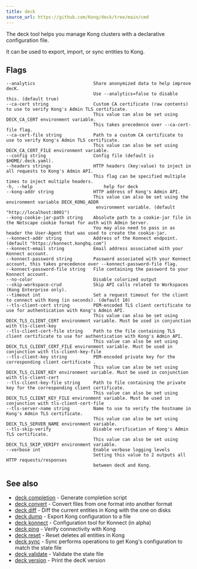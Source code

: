 ```yaml
---
title: deck
source_url: https://github.com/Kong/deck/tree/main/cmd
---
```


The deck tool helps you manage Kong clusters with a declarative
configuration file.

It can be used to export, import, or sync entities to Kong.

## Flags

```
--analytics                      Share anonymized data to help improve decK.
                                 Use --analytics=false to disable this. (default true)
--ca-cert string                 Custom CA certificate (raw contents) to use to verify Kong's Admin TLS certificate.
                                 This value can also be set using DECK_CA_CERT environment variable.
                                 This takes precedence over --ca-cert-file flag.
--ca-cert-file string            Path to a custom CA certificate to use to verify Kong's Admin TLS certificate.
                                 This value can also be set using DECK_CA_CERT_FILE environment variable.
--config string                  Config file (default is $HOME/.deck.yaml).
--headers strings                HTTP headers (key:value) to inject in all requests to Kong's Admin API.
                                 This flag can be specified multiple times to inject multiple headers.
-h, --help                           help for deck
--kong-addr string               HTTP address of Kong's Admin API.
                                 This value can also be set using the environment variable DECK_KONG_ADDR
                                  environment variable. (default "http://localhost:8001")
--kong-cookie-jar-path string    Absolute path to a cookie-jar file in the Netscape cookie format for auth with Admin Server.
                                 You may also need to pass in as header the User-Agent that was used to create the cookie-jar.
--konnect-addr string            Address of the Konnect endpoint. (default "https://konnect.konghq.com")
--konnect-email string           Email address associated with your Konnect account.
--konnect-password string        Password associated with your Konnect account, this takes precedence over --konnect-password-file flag.
--konnect-password-file string   File containing the password to your Konnect account.
--no-color                       Disable colorized output
--skip-workspace-crud            Skip API calls related to Workspaces (Kong Enterprise only).
--timeout int                    Set a request timeout for the client to connect with Kong (in seconds). (default 10)
--tls-client-cert string         PEM-encoded TLS client certificate to use for authentication with Kong's Admin API.
                                 This value can also be set using DECK_TLS_CLIENT_CERT environment variable. Must be used in conjunction with tls-client-key
--tls-client-cert-file string    Path to the file containing TLS client certificate to use for authentication with Kong's Admin API.
                                 This value can also be set using DECK_TLS_CLIENT_CERT_FILE environment variable. Must be used in conjunction with tls-client-key-file
--tls-client-key string          PEM-encoded private key for the corresponding client certificate .
                                 This value can also be set using DECK_TLS_CLIENT_KEY environment variable. Must be used in conjunction with tls-client-cert
--tls-client-key-file string     Path to file containing the private key for the corresponding client certificate.
                                 This value can also be set using DECK_TLS_CLIENT_KEY_FILE environment variable. Must be used in conjunction with tls-client-cert-file
--tls-server-name string         Name to use to verify the hostname in Kong's Admin TLS certificate.
                                 This value can also be set using DECK_TLS_SERVER_NAME environment variable.
--tls-skip-verify                Disable verification of Kong's Admin TLS certificate.
                                 This value can also be set using DECK_TLS_SKIP_VERIFY environment variable.
--verbose int                    Enable verbose logging levels
                                 Setting this value to 2 outputs all HTTP requests/responses
                                 between decK and Kong.
```


## See also
* [deck completion](/deck/{{page.kong_version}}/reference/deck_completion)	 - Generate completion script
* [deck convert](/deck/{{page.kong_version}}/reference/deck_convert)	 - Convert files from one format into another format
* [deck diff](/deck/{{page.kong_version}}/reference/deck_diff)	 - Diff the current entities in Kong with the one on disks
* [deck dump](/deck/{{page.kong_version}}/reference/deck_dump)	 - Export Kong configuration to a file
* [deck konnect](/deck/{{page.kong_version}}/reference/deck_konnect)	 - Configuration tool for Konnect (in alpha)
* [deck ping](/deck/{{page.kong_version}}/reference/deck_ping)	 - Verify connectivity with Kong
* [deck reset](/deck/{{page.kong_version}}/reference/deck_reset)	 - Reset deletes all entities in Kong
* [deck sync](/deck/{{page.kong_version}}/reference/deck_sync)	 - Sync performs operations to get Kong's configuration to match the state file
* [deck validate](/deck/{{page.kong_version}}/reference/deck_validate)	 - Validate the state file
* [deck version](/deck/{{page.kong_version}}/reference/deck_version)	 - Print the decK version
